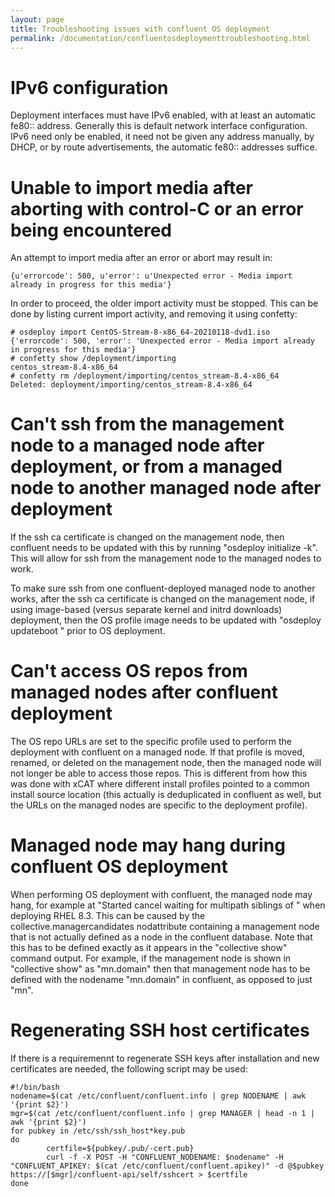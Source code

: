 ```yaml
---
layout: page
title: Troubleshooting issues with confluent OS deployment
permalink: /documentation/confluentosdeploymenttroubleshooting.html
---
```

# IPv6 configuration

Deployment interfaces must have IPv6 enabled, with at least an automatic fe80:: address.  Generally this is default network interface configuration.  IPv6 need only be enabled, it need not be given any address manually, by DHCP, or by route advertisements, the automatic fe80:: addresses suffice.

# Unable to import media after aborting with control-C or an error being encountered

An attempt to import media after an error or abort may result in:

    {u'errorcode': 500, u'error': u'Unexpected error - Media import already in progress for this media'}

In order to proceed, the older import activity must be stopped. This can be done by listing current import activity,
and removing it using confetty:

    # osdeploy import CentOS-Stream-8-x86_64-20210118-dvd1.iso 
    {'errorcode': 500, 'error': 'Unexpected error - Media import already in progress for this media'}
    # confetty show /deployment/importing
    centos_stream-8.4-x86_64
    # confetty rm /deployment/importing/centos_stream-8.4-x86_64
    Deleted: deployment/importing/centos_stream-8.4-x86_64

# Can't ssh from the management node to a managed node after deployment, or from a managed node to another managed node after deployment

If the ssh ca certificate is changed on the management node, then confluent needs to be updated with this by running "osdeploy initialize -k".  This will allow for ssh from the management node to the managed nodes to work.

To make sure ssh from one confluent-deployed managed node to another works, after the ssh ca certificate is changed on the management node, if using image-based (versus separate kernel and initrd downloads) deployment, then the OS profile image needs to be updated with "osdeploy updateboot <profile name>" prior to OS deployment.

# Can't access OS repos from managed nodes after confluent deployment

The OS repo URLs are set to the specific profile used to perform the deployment with confluent on a managed node.  If that profile is moved, renamed, or deleted on the management node, then the managed node will not longer be able to access those repos.  This is different from how this was done with xCAT where different install profiles pointed to a common install source location (this actually is deduplicated in confluent as well, but the URLs on the managed nodes are specific to the deployment profile).

# Managed node may hang during confluent OS deployment

When performing OS deployment with confluent, the managed node may hang, for example at "Started cancel waiting for multipath siblings of <drive>" when deploying RHEL 8.3.  This can be caused by the collective.managercandidates nodattribute containing a management node that is not actually defined as a node in the confluent database.  Note that this has to be defined exactly as it appears in the "collective show" command output.  For example, if the management node is shown in "collective show" as "mn.domain" then that management node has to be defined with the nodename "mn.domain" in confluent, as opposed to just "mn".

# Regenerating SSH host certificates

If there is a requiremennt to regenerate SSH keys after installation and new
certificates are needed, the following script may be used:

```
#!/bin/bash
nodename=$(cat /etc/confluent/confluent.info | grep NODENAME | awk '{print $2}')
mgr=$(cat /etc/confluent/confluent.info | grep MANAGER | head -n 1 | awk '{print $2}')
for pubkey in /etc/ssh/ssh_host*key.pub
do
        certfile=${pubkey/.pub/-cert.pub}
        curl -f -X POST -H "CONFLUENT_NODENAME: $nodename" -H "CONFLUENT_APIKEY: $(cat /etc/confluent/confluent.apikey)" -d @$pubkey https://[$mgr]/confluent-api/self/sshcert > $certfile
done
```

